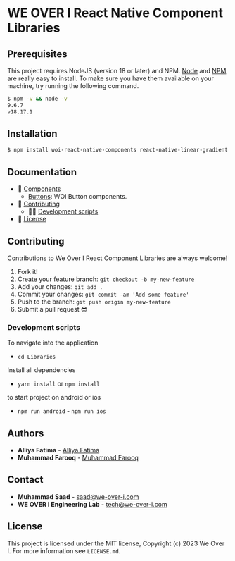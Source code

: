 # WE OVER I React Native Component Libraries

## Prerequisites

This project requires NodeJS (version 18 or later) and NPM.
[Node](http://nodejs.org/) and [NPM](https://npmjs.org/) are really easy to install.
To make sure you have them available on your machine,
try running the following command.

```sh
$ npm -v && node -v
9.6.7
v18.17.1
```

## Installation

```sh
$ npm install woi-react-native-components react-native-linear-gradient
```

## Documentation

- 📒 [Components](#components)
  - [Buttons](https://github.com/We-Over-I-Engineering/react-native-libraries/blob/main/Libraries/docs/Buttons.md): WOI Button components.
- 👏 [Contributing](#contributing)
  - 👨‍💻 [Development scripts](#development-scripts)
- :memo: [License](#license)

## Contributing

Contributions to We Over I React Component Libraries are always welcome!

1.  Fork it!
2.  Create your feature branch: `git checkout -b my-new-feature`
3.  Add your changes: `git add .`
4.  Commit your changes: `git commit -am 'Add some feature'`
5.  Push to the branch: `git push origin my-new-feature`
6.  Submit a pull request :sunglasses:

### Development scripts

To navigate into the application

- `cd Libraries`

Install all dependencies

- `yarn install` or `npm install`

to start project on android or ios

- `npm run android` - `npm run ios`

## **Authors**

- **Alliya Fatima** - [Alliya Fatima](https://github.com/alliya-f)
- **Muhammad Farooq** - [Muhammad Farooq](https://github.com/hafizmuhammadfarooq786)

## **Contact**

- **Muhammad Saad** - [saad@we-over-i.com](mailto:saad@we-over-i.com)
- **WE OVER I Engineering Lab** - [tech@we-over-i.com](mailto:tech@we-over-i.com)

## License

This project is licensed under the MIT license, Copyright (c) 2023 We Over I.
For more information see `LICENSE.md`.
